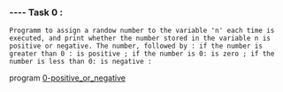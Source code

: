 ### ---- Task 0 :

    Programm to assign a randow number to the variable 'n' each time is executed, and print whether the number stored in the variable n is positive or negative. The number, followed by : if the number is greater than 0 : is positive ; if the number is 0: is zero ; if the number is less than 0: is negative :

program [0-positive_or_negative](https://github.com/Mylliah/holbertonschool-low_level_programming/blob/main/variables_if_else_while/0-positive_or_negative.c)


